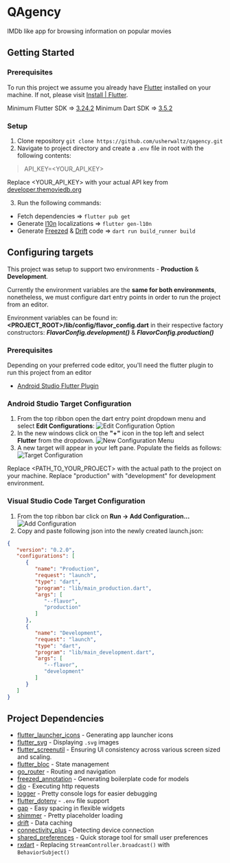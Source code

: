 
# QAgency

IMDb like app for browsing information on popular movies


## Getting Started

### Prerequisites
To run this project we assume you already have [Flutter](https://flutter.dev/) installed on your machine.
If not, please visit [Install | Flutter](https://docs.flutter.dev/get-started/install).

Minimum Flutter SDK => [3.24.2](https://docs.flutter.dev/release/archive)
Minimum Dart SDK => [3.5.2](https://dart.dev/get-dart/archive)

### Setup

1. Clone repository `git clone https://github.com/usherwaltz/qagency.git`
2. Navigate to project directory and create a `.env` file in root with the following contents:
> API_KEY=<YOUR_API_KEY>

Replace <YOUR_API_KEY> with your actual API key from [developer.themoviedb.org](https://developer.themoviedb.org/)

3. Run the following commands:
* Fetch dependencies => `flutter pub get`
* Generate [l10n](https://docs.flutter.dev/ui/accessibility-and-internationalization/internationalization) localizations => `flutter gen-l10n`
* Generate [Freezed](https://pub.dev/packages/freezed) & [Drift](https://pub.dev/packages/drift) code => `dart run build_runner build`

## Configuring targets

This project was setup to support two environments - **Production** & **Development**.

Currently the environment variables are the **same for both environments**, nonetheless, we must configure dart entry points in order to run the project from an editor.

Environment variables can be found in: **<PROJECT_ROOT>/lib/config/flavor_config.dart** in their respective factory constructors: ***FlavorConfig.development()*** & ***FlavorConfig.production()***

### Prerequisites
Depending on your preferred code editor, you'll need the flutter plugin to run this project from an editor

* [Android Studio Flutter Plugin](https://plugins.jetbrains.com/plugin/9212-flutter)

### Android Studio Target Configuration
1. From the top ribbon open the dart entry point dropdown menu and select **Edit Configurations**:
   ![Edit Configuration Option](https://lh3.googleusercontent.com/pw/AP1GczPIXvOAEFDAp74XU77tD9NseJH1kTcRtYVVjuHhLCa8jbiAul25qaHdryHx5Dyp5ELejWdhx28wmC6BwxfWRZAdwAsH5Z65T1PQ99CRrLjdxbxPVEA61iatQLd5lYNpLx7s5qkQAp6Sf-pSLOVYzXthJA=w185-h112-s-no-gm?authuser=0)
2. In the new windows click on the **"+"** icon in the top left and select **Flutter** from the dropdown.
   ![New Configuration Menu](https://photos.fife.usercontent.google.com/pw/AP1GczNS3cp49JU3DvTFurVMu6L2msamfw0KCASL8-JprFfYGCnC3R9zxS0jZg=w265-h332-s-no-gm?authuser=0)
3. A new target will appear in your left pane. Populate the fields as follows:
   ![Target Configuration](https://photos.fife.usercontent.google.com/pw/AP1GczOrWLL9kB6qkV16n4qhfyl0C2bqxVV2IpO5S_1rJ8Hx7opa50u0lFmw7A=w683-h410-s-no-gm?authuser=0)

Replace <PATH_TO_YOUR_PROJECT> with the actual path to the project on your machine.
Replace "production" with "development" for development environment.

### Visual Studio Code Target Configuration

1. From the top ribbon bar click on **Run -> Add Configuration...**
   ![Add Configuration](https://drive.google.com/file/d/1P2rdpk4NIn9L4XI9ZJvZrOX2T6jh2QoH/view?usp=sharing)
2. Copy and paste following json into the newly created launch.json:

```json
{
   "version": "0.2.0",
   "configurations": [
      {
         "name": "Production",
         "request": "launch",
         "type": "dart",
         "program": "lib/main_production.dart",
         "args": [
            "--flavor",
            "production"
         ]
      },
      {
         "name": "Development",
         "request": "launch",
         "type": "dart",
         "program": "lib/main_development.dart",
         "args": [
            "--flavor",
            "development"
         ]
      }
   ]
}
```

## Project Dependencies
- [flutter_launcher_icons](https://pub.dev/packages/flutter_launcher_icons) - Generating app launcher icons
- [flutter_svg](https://pub.dev/packages/flutter_svg) - Displaying `.svg` images
- [flutter_screenutil](https://pub.dev/packages/flutter_screenutil) - Ensuring UI consistency across various screen sized and scaling.
- [flutter_bloc](https://pub.dev/packages/flutter_bloc) - State management
- [go_router](https://pub.dev/packages/go_router) - Routing and navigation
- [freezed_annotation](https://pub.dev/packages/freezed) - Generating boilerplate code for models
- [dio](https://pub.dev/packages/dio) - Executing http requests
- [logger](https://pub.dev/packages/logger) - Pretty console logs for easier debugging
- [flutter_dotenv](https://pub.dev/packages/flutter_dotenv) - `.env` file support
- [gap](https://pub.dev/packages/gap) - Easy spacing in flexible widgets
- [shimmer](https://pub.dev/packages/shimmer) - Pretty placeholder loading
- [drift](https://pub.dev/packages/drift) - Data caching
- [connectivity_plus](https://pub.dev/packages/connectivity_plus) - Detecting device connection
- [shared_preferences](https://pub.dev/packages/shared_preferences) - Quick storage tool for small user preferences
- [rxdart](https://pub.dev/packages/rxdart) - Replacing `StreamController.broadcast()` with `BehaviorSubject()` 